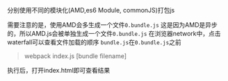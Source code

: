 分别使用不同的模块化(AMD,es6 Module, commonJS)打包js

需要注意的是，使用AMD会多生成一个文件`0.bundle.js`
这是因为AMD是异步的，所以AMD.js会被单独生成一个文件`0.bundle.js`
在浏览器network中，点击waterfall可以查看文件加载的顺序
`bundle.js`在`0.bundle.js`之前

> webpack index.js [bundle filename]

执行后，打开index.html即可查看结果